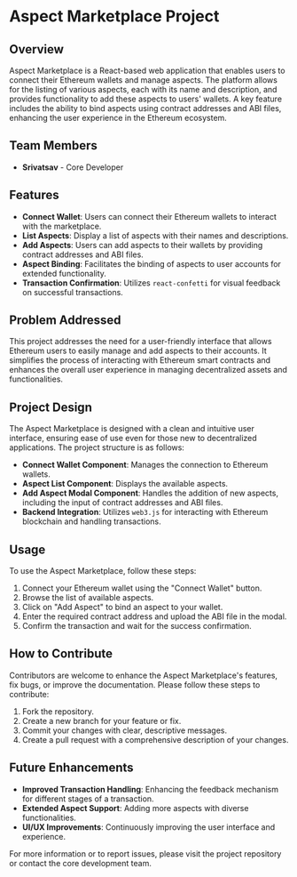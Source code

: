 # Aspect Marketplace Project

## Overview
Aspect Marketplace is a React-based web application that enables users to connect their Ethereum wallets and manage aspects. The platform allows for the listing of various aspects, each with its name and description, and provides functionality to add these aspects to users' wallets. A key feature includes the ability to bind aspects using contract addresses and ABI files, enhancing the user experience in the Ethereum ecosystem.

## Team Members
- **Srivatsav** - Core Developer

## Features
- **Connect Wallet**: Users can connect their Ethereum wallets to interact with the marketplace.
- **List Aspects**: Display a list of aspects with their names and descriptions.
- **Add Aspects**: Users can add aspects to their wallets by providing contract addresses and ABI files.
- **Aspect Binding**: Facilitates the binding of aspects to user accounts for extended functionality.
- **Transaction Confirmation**: Utilizes `react-confetti` for visual feedback on successful transactions.

## Problem Addressed
This project addresses the need for a user-friendly interface that allows Ethereum users to easily manage and add aspects to their accounts. It simplifies the process of interacting with Ethereum smart contracts and enhances the overall user experience in managing decentralized assets and functionalities.

## Project Design
The Aspect Marketplace is designed with a clean and intuitive user interface, ensuring ease of use even for those new to decentralized applications. The project structure is as follows:

- **Connect Wallet Component**: Manages the connection to Ethereum wallets.
- **Aspect List Component**: Displays the available aspects.
- **Add Aspect Modal Component**: Handles the addition of new aspects, including the input of contract addresses and ABI files.
- **Backend Integration**: Utilizes `web3.js` for interacting with Ethereum blockchain and handling transactions.

## Usage
To use the Aspect Marketplace, follow these steps:
1. Connect your Ethereum wallet using the "Connect Wallet" button.
2. Browse the list of available aspects.
3. Click on "Add Aspect" to bind an aspect to your wallet.
4. Enter the required contract address and upload the ABI file in the modal.
5. Confirm the transaction and wait for the success confirmation.

## How to Contribute
Contributors are welcome to enhance the Aspect Marketplace's features, fix bugs, or improve the documentation. Please follow these steps to contribute:
1. Fork the repository.
2. Create a new branch for your feature or fix.
3. Commit your changes with clear, descriptive messages.
4. Create a pull request with a comprehensive description of your changes.

## Future Enhancements
- **Improved Transaction Handling**: Enhancing the feedback mechanism for different stages of a transaction.
- **Extended Aspect Support**: Adding more aspects with diverse functionalities.
- **UI/UX Improvements**: Continuously improving the user interface and experience.

For more information or to report issues, please visit the project repository or contact the core development team.
